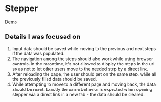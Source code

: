 # Stepper

[Demo](https://6300cc2965067935d3f69d45--dashing-dolphin-ded665.netlify.app/)

## Details I was focused on

1. Input data should be saved while moving to the previous and next steps if the data was populated.
2. The navigation among the steps should also work while using browser controls. In the meantime, it's not allowed to display the steps in the url so as not to let other users move to the needed step by a direct link.
3. After reloading the page, the user should get on the same step, while all the previously filled data should be saved.
4. While attempting to move to a different page and moving back, the data should be reset. Exactly the same behavior is expected when opening stepper wia a direct link in a new tab - the data should be cleared.

